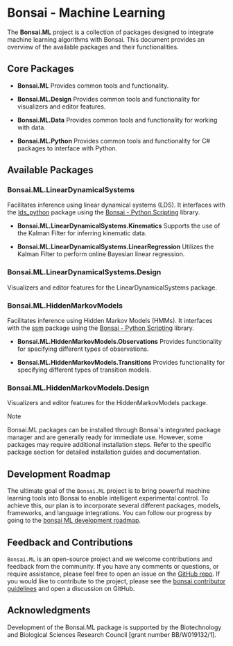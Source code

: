 # Bonsai - Machine Learning

The **Bonsai.ML** project is a collection of packages designed to integrate machine learning algorithms with Bonsai. This document provides an overview of the available packages and their functionalities.

## Core Packages

- **Bonsai.ML**
    Provides common tools and functionality.

- **Bonsai.ML.Design**
    Provides common tools and functionality for visualizers and editor features.

- **Bonsai.ML.Data**
    Provides common tools and functionality for working with data.

- **Bonsai.ML.Python**
    Provides common tools and functionality for C# packages to interface with Python.

## Available Packages

### Bonsai.ML.LinearDynamicalSystems 
Facilitates inference using linear dynamical systems (LDS). It interfaces with the [lds_python](https://github.com/joacorapela/lds_python) package using the [Bonsai - Python Scripting](https://github.com/bonsai-rx/python-scripting) library.

- **Bonsai.ML.LinearDynamicalSystems.Kinematics**
    Supports the use of the Kalman Filter for inferring kinematic data.

- **Bonsai.ML.LinearDynamicalSystems.LinearRegression** 
    Utilizes the Kalman Filter to perform online Bayesian linear regression.

### Bonsai.ML.LinearDynamicalSystems.Design
Visualizers and editor features for the LinearDynamicalSystems package.

### Bonsai.ML.HiddenMarkovModels
Facilitates inference using Hidden Markov Models (HMMs). It interfaces with the [ssm](https://github.com/lindermanlab/ssm) package using the [Bonsai - Python Scripting](https://github.com/bonsai-rx/python-scripting) library.

- **Bonsai.ML.HiddenMarkovModels.Observations**
    Provides functionality for specifying different types of observations.

- **Bonsai.ML.HiddenMarkovModels.Transitions**
    Provides functionality for specifying different types of transition models.

### Bonsai.ML.HiddenMarkovModels.Design
Visualizers and editor features for the HiddenMarkovModels package.

> [!NOTE]
> Bonsai.ML packages can be installed through Bonsai's integrated package manager and are generally ready for immediate use. However, some packages may require additional installation steps. Refer to the specific package section for detailed installation guides and documentation.

## Development Roadmap
The ultimate goal of the `Bonsai.ML` project is to bring powerful machine learning tools into Bonsai to enable intelligent experimental control. To achieve this, our plan is to incorporate several different packages, models, frameworks, and language integrations. You can follow our progress by going to the [bonsai ML development roadmap](https://github.com/users/joacorapela/projects/2).

## Feedback and Contributions
`Bonsai.ML` is an open-source project and we welcome contributions and feedback from the community. If you have any comments or questions, or require assistance, please feel free to open an issue on the [GitHub repo](https://github.com/bonsai-rx/machinelearning). If you would like to contribute to the project, please see the [bonsai contributor guidelines](https://bonsai-rx.org/contribute/) and open a discussion on GitHub.

## Acknowledgments

Development of the Bonsai.ML package is supported by the Biotechnology and Biological Sciences Research Council [grant number BB/W019132/1].